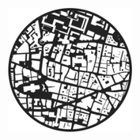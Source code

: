 <img src="https://raw.githubusercontent.com/JEPooleyOS/osdatahub-graphics/main/images/circle_lino.png" width="250" height="250">
